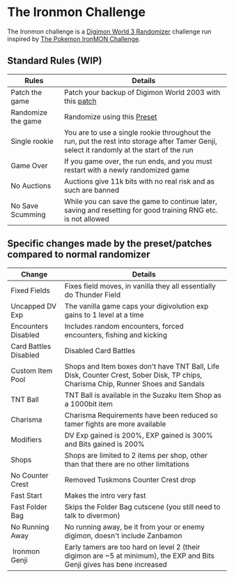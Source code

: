 
# The Ironmon Challenge

The Ironmon challenge is a [Digimon World 3 Randomizer](https://github.com/markisha64/dmw3-randomizer/releases)
challenge run inspired by [The Pokemon IronMON Challenge](https://gist.github.com/valiant-code/adb18d248fa0fae7da6b639e2ee8f9c1).

## Standard Rules (WIP)

| Rules              | Details                                                                                                                                    |
|--------------------|--------------------------------------------------------------------------------------------------------------------------------------------|
| Patch the game     | Patch your backup of Digimon World 2003 with this [patch](https://github.com/markisha64/dmw_2003_ironmon)                                  |
| Randomize the game | Randomize using this [Preset](https://github.com/markisha64/dmw3-randomizer/blob/ironmon/ironmon/preset.json)                              |
| Single rookie      | You are to use a single rookie throughout the run, put the rest into storage after Tamer Genji, select it randomly at the start of the run |
| Game Over          | If you game over, the run ends, and you must restart with a newly randomized game                                                          |
| No Auctions        | Auctions give 11k bits with no real risk and as such are banned                                                                            |
| No Save Scumming   | While you can save the game to continue later, saving and resetting for good training RNG etc. is not allowed                              |

## Specific changes made by the preset/patches compared to normal randomizer

| Change                | Details                                                                                                                           |
|-----------------------|-----------------------------------------------------------------------------------------------------------------------------------|
| Fixed Fields          | Fixes field moves, in vanilla they all essentially do Thunder Field                                                               |
| Uncapped DV Exp       | The vanilla game caps your digivolution exp gains to 1 level at a time                                                            |
| Encounters Disabled   | Includes random encounters, forced encounters, fishing and kicking                                                                |
| Card Battles Disabled | Disabled Card Battles                                                                                                             |
| Custom Item Pool      | Shops and Item boxes don't have TNT Ball, Life Disk, Counter Crest, Sober Disk, TP chips, Charisma Chip, Runner Shoes and Sandals |
| TNT Ball              | TNT Ball is available in the Suzaku Item Shop as a 1000bit item                                                                   |
| Charisma              | Charisma Requirements have been reduced so tamer fights are more available                                                        |
| Modifiers             | DV Exp gained is 200%, EXP gained is 300% and Bits gained is 200%                                                                 |
| Shops                 | Shops are limited to 2 items per shop, other than that there are no other limitations                                             |
| No Counter Crest      | Removed Tuskmons Counter Crest drop                                                                                               |
| Fast Start            | Makes the intro very fast                                                                                                         |
| Fast Folder Bag       | Skips the Folder Bag cutscene (you still need to talk to divermon)                                                                |
| No Running Away       | No running away, be it from your or enemy digimon, doesn't include Zanbamon                                                       |
| Ironmon Genji         | Early tamers are too hard on level 2 (their digimon are ~5 at minimum), the EXP and Bits Genji gives has bene increased           |
